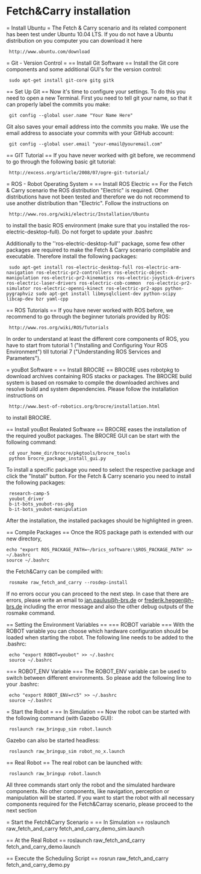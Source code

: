 Fetch&Carry installation
===============

= Install Ubuntu =
The Fetch & Carry scenario and its related component has been test under Ubuntu 10.04 LTS. If you do not have a Ubuntu distribution on you computer you can download it here

     http://www.ubuntu.com/download

= Git - Version Control =
== Install Git Software ==
Install the Git core components and some additional GUI's for the version control:

     sudo apt-get install git-core gitg gitk

== Set Up Git ==
Now it's time to configure your settings. To do this you need to open a new Terminal. First you need to tell git your name, so that it can properly label the commits you make:

     git config --global user.name "Your Name Here"

Git also saves your email address into the commits you make. We use the email address to associate your commits with your GitHub account:

     git config --global user.email "your-email@youremail.com"


== GIT Tutorial ==
If you have never worked with git before, we recommend to go through the following basic git tutorial:

     http://excess.org/article/2008/07/ogre-git-tutorial/


= ROS - Robot Operating System =
== Install ROS Electric ==
For the Fetch & Carry scenario the ROS distribution "Electric" is required. Other distributions have not been tested and therefore we do not recommend to use another distribution than "Electric". Follow the instructions on 

     http://www.ros.org/wiki/electric/Installation/Ubuntu

to install the basic ROS environment (make sure that you installed the ros-electric-desktop-full). Do not forget to update your .bashrc
  
Additionally to the ''ros-electric-desktop-full'' package, some few other packages are required to make the Fetch & Carry scenario compilable and executable. Therefore install the following packages:

     sudo apt-get install ros-electric-desktop-full ros-electric-arm-navigation ros-electric-pr2-controllers ros-electric-object-manipulation ros-electric-pr2-kinematics ros-electric-joystick-drivers ros-electric-laser-drivers ros-electric-cob-common  ros-electric-pr2-simulator ros-electric-openni-kinect ros-electric-pr2-apps python-pygraphviz sudo apt-get install libmysqlclient-dev python-scipy libcap-dev bzr yaml-cpp

== ROS Tutorials ==
If you have never worked with ROS before, we recommend to go through the beginner tutorials provided by ROS:

     http://www.ros.org/wiki/ROS/Tutorials

In order to understand at least the different core components of ROS, you have to start from tutorial 1 ("Installing and Configuring Your ROS Environment") till tutorial 7 ("Understanding ROS Services and Parameters"). 


= youBot Software = 
== Install BROCRE ==
BROCRE uses robotpkg to download archives containing ROS stacks or packages. The BROCRE build system is based on rosmake to compile the downloaded archives and resolve build and system dependencies. Please follow the installation instructions on

     http://www.best-of-robotics.org/brocre/installation.html

to install BROCRE.

== Install youBot Realated Software ==
BROCRE eases the installation of the required youBot packages. The BROCRE GUI can be start with the following command:

     cd your_home_dir/brocre/pkgtools/brocre_tools
     python brocre_package_install_gui.py

To install a specific package you need to select the respective package and click the "Install" button. For the Fetch & Carry scenario you need to install the following packages:

     research-camp-5
     youbot_driver
     b-it-bots_youbot-ros-pkg
     b-it-bots_youbot-manipulation
     

After the installation, the installed packages should be highlighted in green.

== Compile Packages ==
Once the ROS package path is extended with our new directory, 

    echo "export ROS_PACKAGE_PATH=~/brics_software:\$ROS_PACKAGE_PATH" >> ~/.bashrc
    source ~/.bashrc

the Fetch&Carry can be compiled with:

     rosmake raw_fetch_and_carry --rosdep-install


If no errors occur you can proceed to the next step. In case that there are errors, please write an email to jan.paulus@h-brs.de or frederik.hegger@h-brs.de including the error message and also the other debug outputs of the rosmake command.


== Setting the Environment Variables ==
=== ROBOT variable ===
With the ROBOT variable you can choose which hardware configuration should be loaded when starting the robot. The following line needs to be added to the .bashrc:

     echo "export ROBOT=youbot" >> ~/.bashrc
     source ~/.bashrc



=== ROBOT_ENV Variable ===
The ROBOT_ENV variable can be used to switch between different environments. So please add the following line to your .bashrc:

     echo "export ROBOT_ENV=rc5" >> ~/.bashrc
     source ~/.bashrc



= Start the Robot =
== In Simulation ==
Now the robot can be started with the following command (with Gazebo GUI):

     roslaunch raw_bringup_sim robot.launch

Gazebo can also be started headless:

     roslaunch raw_bringup_sim robot_no_x.launch

== Real Robot ==
The real robot can be launched with:

     roslaunch raw_bringup robot.launch

All three commands start only the robot and the simulated hardware components. No other components, like navigation, perception or manipulation will be started. If you want to start the robot with all necessary components required for the Fetch&Carray scenario, please proceed to the next section



= Start the Fetch&Carry Scenario =
== In Simulation ==
    roslaunch raw_fetch_and_carry fetch_and_carry_demo_sim.launch

== At the Real Robot ==
    roslaunch raw_fetch_and_carry fetch_and_carry_demo.launch

== Execute the Scheduling Script ==
    rosrun raw_fetch_and_carry fetch_and_carry_demo.py